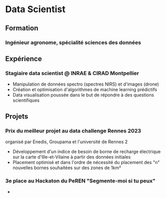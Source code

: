 # Data Scientist

## Formation
### Ingénieur agronome, spécialité sciences des données

## Expérience
### Stagiaire data scientist @ INRAE & CIRAD Montpellier
- Manipulation de données spectro (spectres NIRS) et d'images (drone) 
- Création et optimisation d'algorithmes de machine learning prédictifs
- Data visualisation poussée dans le but de répondre à des questions scientifiques

## Projets
### Prix du meilleur projet au data challenge Rennes 2023 
organisé par Enedis, Groupama et l'université de Rennes 2
- Développement d'un indice de besoin de borne de recharge électrique sur la carte d'Ille-et-Vilaine à partir des données initiales
- Placement optimisé et dans l'ordre de nécessité du placement des "n" nouvelles bornes souhaitées sur des zones de 1km²
### 3e place au Hackaton du PeREN "Segmente-moi si tu peux"
-

